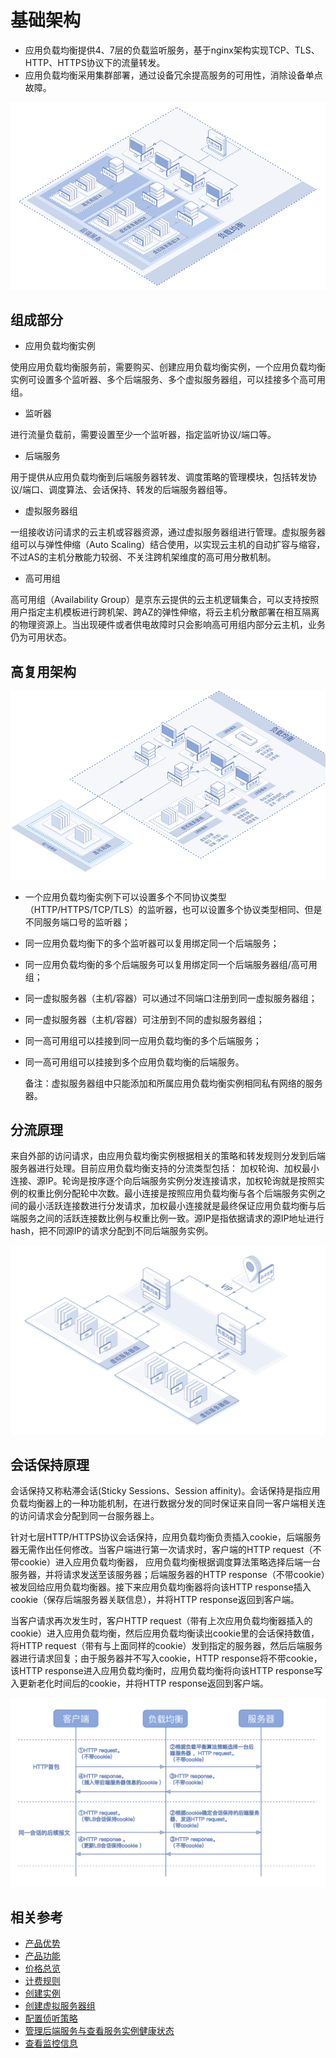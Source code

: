 # 基础架构

- 应用负载均衡提供4、7层的负载监听服务，基于nginx架构实现TCP、TLS、HTTP、HTTPS协议下的流量转发。
- 应用负载均衡采用集群部署，通过设备冗余提高服务的可用性，消除设备单点故障。

![负载均衡基础架构](../../../../image/Networking/ALB/ALB-002.png)

## 组成部分

- 应用负载均衡实例

使用应用负载均衡服务前，需要购买、创建应用负载均衡实例，一个应用负载均衡实例可设置多个监听器、多个后端服务、多个虚拟服务器组，可以挂接多个高可用组。

- 监听器

进行流量负载前，需要设置至少一个监听器，指定监听协议/端口等。

- 后端服务

用于提供从应用负载均衡到后端服务器转发、调度策略的管理模块，包括转发协议/端口、调度算法、会话保持、转发的后端服务器组等。

- 虚拟服务器组

一组接收访问请求的云主机或容器资源，通过虚拟服务器组进行管理。虚拟服务器组可以与弹性伸缩（Auto Scaling）结合使用，以实现云主机的自动扩容与缩容，不过AS的主机分散能力较弱、不关注跨机架维度的高可用分散机制。

- 高可用组

高可用组（Availability Group）是京东云提供的云主机逻辑集合，可以支持按照用户指定主机模板进行跨机架、跨AZ的弹性伸缩，将云主机分散部署在相互隔离的物理资源上。当出现硬件或者供电故障时只会影响高可用组内部分云主机，业务仍为可用状态。

## 高复用架构

![高复用架构](../../../../image/Networking/ALB/ALB-003.png)

- 一个应用负载均衡实例下可以设置多个不同协议类型（HTTP/HTTPS/TCP/TLS）的监听器，也可以设置多个协议类型相同、但是不同服务端口号的监听器；

- 同一应用负载均衡下的多个监听器可以复用绑定同一个后端服务；

- 同一应用负载均衡的多个后端服务可以复用绑定同一个后端服务器组/高可用组；

- 同一虚拟服务器（主机/容器）可以通过不同端口注册到同一虚拟服务器组；

- 同一虚拟服务器（主机/容器）可注册到不同的虚拟服务器组；

- 同一高可用组可以挂接到同一应用负载均衡的多个后端服务；

- 同一高可用组可以挂接到多个应用负载均衡的后端服务。

	备注：虚拟服务器组中只能添加和所属应用负载均衡实例相同私有网络的服务器。

## 分流原理

来自外部的访问请求，由应用负载均衡实例根据相关的策略和转发规则分发到后端服务器进行处理。目前应用负载均衡支持的分流类型包括： 加权轮询、加权最小连接、源IP。轮询是按序逐个向后端服务实例分发连接请求，加权轮询就是按照实例的权重比例分配轮中次数。最小连接是按照应用负载均衡与各个后端服务实例之间的最小活跃连接数进行分发请求，加权最小连接就是最终保证应用负载均衡与后端服务之间的活跃连接数比例与权重比例一致。源IP是指依据请求的源IP地址进行hash，把不同源IP的请求分配到不同后端服务实例。

![分流原理](../../../../image/Networking/ALB/ALB-043.png)

## 会话保持原理

会话保持又称粘滞会话(Sticky Sessions、Session affinity)。会话保持是指应用负载均衡器上的一种功能机制，在进行数据分发的同时保证来自同一客户端相关连的访问请求会分配到同一台服务器上。

针对七层HTTP/HTTPS协议会话保持，应用负载均衡负责插入cookie，后端服务器无需作出任何修改。当客户端进行第一次请求时，客户端的HTTP request（不带cookie）进入应用负载均衡器， 应用负载均衡根据调度算法策略选择后端一台服务器，并将请求发送至该服务器；后端服务器的HTTP response（不带cookie）被发回给应用负载均衡器。接下来应用负载均衡器将向该HTTP response插入cookie（保存后端服务器关联信息），并将HTTP response返回到客户端。

当客户请求再次发生时，客户HTTP request（带有上次应用负载均衡器插入的cookie）进入应用负载均衡，然后应用负载均衡读出cookie里的会话保持数值，将HTTP request（带有与上面同样的cookie）发到指定的服务器，然后后端服务器进行请求回复；由于服务器并不写入cookie，HTTP response将不带cookie，该HTTP response进入应用负载均衡时，应用负载均衡将向该HTTP response写入更新老化时间后的cookie，并将HTTP response返回到客户端。

![会话保持](../../../../image/Networking/ALB/ALB-044.png)

## 相关参考

- [产品优势](../Introduction/Benefits.md)
- [产品功能](../Introduction/Features.md)
- [价格总览](../Pricing/Price-Overview.md)
- [计费规则](../Pricing/Billing-Rules.md)
- [创建实例](../Getting-Started/Create-Instance.md)
- [创建虚拟服务器组](../Operation-Guide/TargetGroup-Management.md)
- [配置侦听策略](../Operation-Guide/Listener-Management.md)
- [管理后端服务与查看服务实例健康状态](../Operation-Guide/Backend-Management.md)
- [查看监控信息](../Operation-Guide/Monitoring.md)



